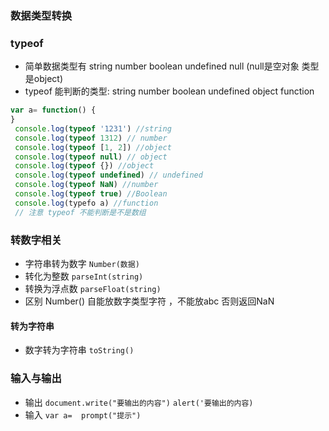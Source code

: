 ### 数据类型转换
### typeof 

   * 简单数据类型有 string number boolean undefined null  (null是空对象  类型是object)
   * typeof 能判断的类型: string number boolean undefined object function 

   ```js
   var a= function() { 
   }
    console.log(typeof '1231') //string
    console.log(typeof 1312) // number
    console.log(typeof [1, 2]) //object
    console.log(typeof null) // object
    console.log(typeof {}) //object
    console.log(typeof undefined) // undefined
    console.log(typeof NaN) //number
    console.log(typeof true) //Boolean
    console.log(typefo a) //function
    // 注意 typeof 不能判断是不是数组 
   ```

### 转数字相关
* 字符串转为数字
`Number(数据)`
* 转化为整数
`parseInt(string)`
* 转换为浮点数
`parseFloat(string)`
* 区别
Number()  自能放数字类型字符 ，不能放abc 否则返回NaN 

#### 转为字符串
* 数字转为字符串
`toString()`


### 输入与输出
* 输出
`document.write("要输出的内容")`
`alert('要输出的内容)`
* 输入
`var a=  prompt("提示")`
